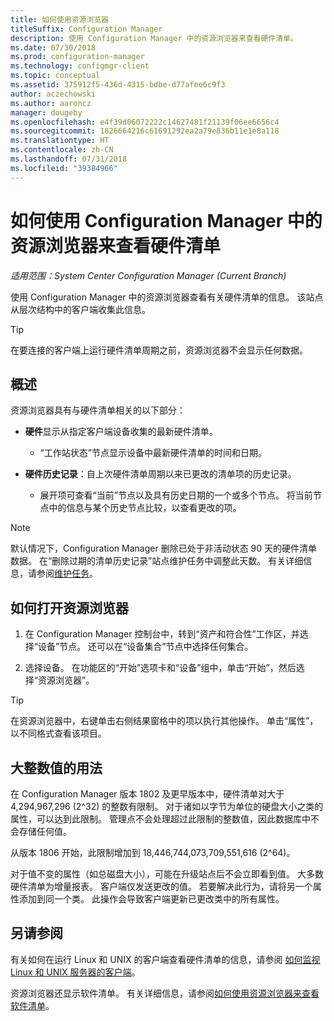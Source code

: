 ```yaml
---
title: 如何使用资源浏览器
titleSuffix: Configuration Manager
description: 使用 Configuration Manager 中的资源浏览器来查看硬件清单。
ms.date: 07/30/2018
ms.prod: configuration-manager
ms.technology: configmgr-client
ms.topic: conceptual
ms.assetid: 375912f5-436d-4315-bdbe-d77afee6c9f3
author: aczechowski
ms.author: aaroncz
manager: dougeby
ms.openlocfilehash: e4f39d06072222c14627481f21139f06ee6656c4
ms.sourcegitcommit: 1826664216c61691292ea2a79e836b11e1e8a118
ms.translationtype: HT
ms.contentlocale: zh-CN
ms.lasthandoff: 07/31/2018
ms.locfileid: "39384966"
---
```

# <a name="how-to-use-resource-explorer-to-view-hardware-inventory-in-configuration-manager"></a>如何使用 Configuration Manager 中的资源浏览器来查看硬件清单

*适用范围：System Center Configuration Manager (Current Branch)*

使用 Configuration Manager 中的资源浏览器查看有关硬件清单的信息。 该站点从层次结构中的客户端收集此信息。  

> [!Tip]  
>  在要连接的客户端上运行硬件清单周期之前，资源浏览器不会显示任何数据。  



## <a name="overview"></a>概述

资源浏览器具有与硬件清单相关的以下部分：  

- **硬件**显示从指定客户端设备收集的最新硬件清单。  

    - “工作站状态”节点显示设备中最新硬件清单的时间和日期。  

- **硬件历史记录**：自上次硬件清单周期以来已更改的清单项的历史记录。  

    - 展开项可查看“当前”节点以及具有历史日期的一个或多个节点。 将当前节点中的信息与某个历史节点比较，以查看更改的项。  

> [!NOTE]  
> 默认情况下，Configuration Manager 删除已处于非活动状态 90 天的硬件清单数据。 在“删除过期的清单历史记录”站点维护任务中调整此天数。 有关详细信息，请参阅[维护任务](/sccm/core/servers/manage/maintenance-tasks)。  



## <a name="bkmk_open"></a> 如何打开资源浏览器   

1.  在 Configuration Manager 控制台中，转到“资产和符合性”工作区，并选择“设备”节点。 还可以在“设备集合”节点中选择任何集合。  

2.  选择设备。 在功能区的“开始”选项卡和“设备”组中，单击“开始”，然后选择“资源浏览器”。   

> [!Tip]  
> 在资源浏览器中，右键单击右侧结果窗格中的项以执行其他操作。 单击“属性”，以不同格式查看该项目。  



## <a name="bkmk_bigint"></a> 大整数值的用法
<!--1357880--> 在 Configuration Manager 版本 1802 及更早版本中，硬件清单对大于 4,294,967,296 (2^32) 的整数有限制。 对于诸如以字节为单位的硬盘大小之类的属性，可以达到此限制。 管理点不会处理超过此限制的整数值，因此数据库中不会存储任何值。 

从版本 1806 开始，此限制增加到 18,446,744,073,709,551,616 (2^64)。 

对于值不变的属性（如总磁盘大小），可能在升级站点后不会立即看到值。 大多数硬件清单为增量报表。 客户端仅发送更改的值。 若要解决此行为，请将另一个属性添加到同一个类。 此操作会导致客户端更新已更改类中的所有属性。 



## <a name="see-also"></a>另请参阅

有关如何在运行 Linux 和 UNIX 的客户端查看硬件清单的信息，请参阅 [如何监视 Linux 和 UNIX 服务器的客户端](/sccm/core/clients/manage/monitor-clients-for-linux-and-unix-servers)。  

资源浏览器还显示软件清单。 有关详细信息，请参阅[如何使用资源浏览器来查看软件清单](/sccm/core/clients/manage/inventory/use-resource-explorer-to-view-software-inventory)。
